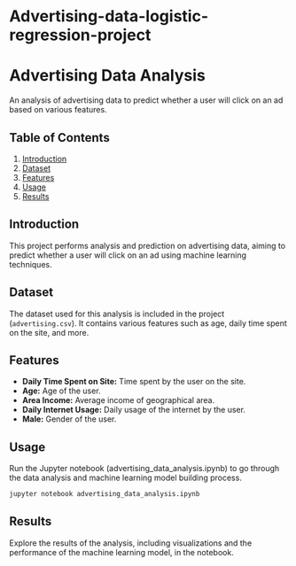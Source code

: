 # Advertising-data-logistic-regression-project

# Advertising Data Analysis

An analysis of advertising data to predict whether a user will click on an ad based on various features.

## Table of Contents

1. [Introduction](#introduction)
2. [Dataset](#dataset)
3. [Features](#features)
4. [Usage](#usage)
5. [Results](#results)

## Introduction

This project performs analysis and prediction on advertising data, aiming to predict whether a user will click on an ad using machine learning techniques.

## Dataset

The dataset used for this analysis is included in the project (`advertising.csv`). It contains various features such as age, daily time spent on the site, and more.

## Features

- **Daily Time Spent on Site:** Time spent by the user on the site.
- **Age:** Age of the user.
- **Area Income:** Average income of geographical area.
- **Daily Internet Usage:** Daily usage of the internet by the user.
- **Male:** Gender of the user.

## Usage
Run the Jupyter notebook (advertising_data_analysis.ipynb) to go through the data analysis and machine learning model building process.

   ```bash
   jupyter notebook advertising_data_analysis.ipynb

```
## Results
Explore the results of the analysis, including visualizations and the performance of the machine learning model, in the notebook.
